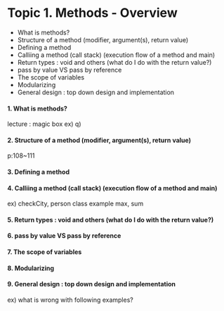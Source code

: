 
# Topic 1. Methods - Overview

- What is methods?
- Structure of a method (modifier, argument(s), return value)
- Defining a method
- Calliing a method (call stack) (execution flow of a method and main)
- Return types : void and others (what do I do with the return value?)
- pass by value VS pass by reference
- The scope of variables
- Modularizing
- General design : top down design and implementation


#### 1. What is methods?

lecture : magic box
ex)
q)

#### 2. Structure of a method (modifier, argument(s), return value)

p:108~111

#### 3. Defining a method



#### 4. Calliing a method (call stack) (execution flow of a method and main)

ex) checkCity, person class example
max, sum

#### 5. Return types : void and others (what do I do with the return value?)


#### 6. pass by value VS pass by reference



#### 7. The scope of variables
#### 8. Modularizing
#### 9. General design : top down design and implementation


ex) what is wrong with following examples?
